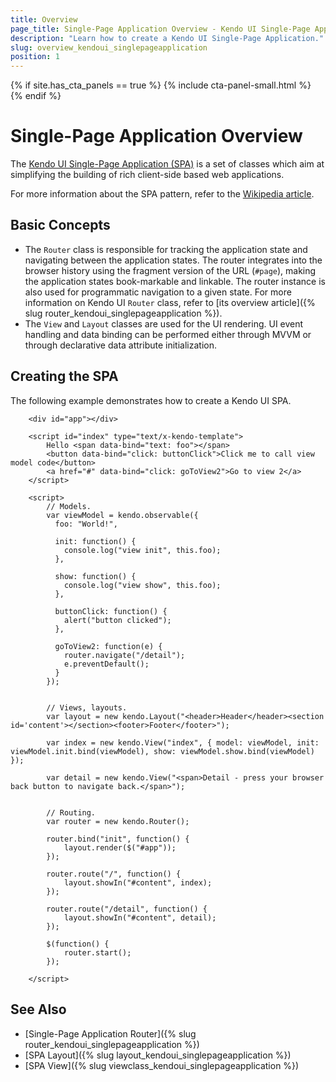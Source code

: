 ```yaml
---
title: Overview
page_title: Single-Page Application Overview - Kendo UI Single-Page Application
description: "Learn how to create a Kendo UI Single-Page Application."
slug: overview_kendoui_singlepageapplication
position: 1
---
```


{% if site.has_cta_panels == true %}
{% include cta-panel-small.html %}
{% endif %}

# Single-Page Application Overview

The [Kendo UI Single-Page Application (SPA)](https://demos.telerik.com/kendo-ui/spa/index) is a set of classes which aim at simplifying the building of rich client-side based web applications.

For more information about the SPA pattern, refer to the [Wikipedia article](https://en.wikipedia.org/wiki/Single-page_application).

## Basic Concepts

* The `Router` class is responsible for tracking the application state and navigating between the application states. The router integrates into the browser history using the fragment version of the URL (`#page`), making the application states book-markable and linkable. The router instance is also used for programmatic navigation to a given state. For more information on Kendo UI `Router` class, refer to [its overview article]({% slug router_kendoui_singlepageapplication %}).
* The `View` and `Layout` classes are used for the UI rendering. UI event handling and data binding can be performed either through MVVM or through declarative data attribute initialization.

## Creating the SPA

The following example demonstrates how to create a Kendo UI SPA.

```dojo
    <div id="app"></div>

    <script id="index" type="text/x-kendo-template">
        Hello <span data-bind="text: foo"></span>
        <button data-bind="click: buttonClick">Click me to call view model code</button>
        <a href="#" data-bind="click: goToView2">Go to view 2</a>
    </script>

    <script>
        // Models.
      	var viewModel = kendo.observable({
          foo: "World!",

          init: function() {
            console.log("view init", this.foo);
          },

          show: function() {
            console.log("view show", this.foo);
          },

          buttonClick: function() {
            alert("button clicked");
          },

          goToView2: function(e) {
            router.navigate("/detail");
            e.preventDefault();
          }
        });


        // Views, layouts.
        var layout = new kendo.Layout("<header>Header</header><section id='content'></section><footer>Footer</footer>");

        var index = new kendo.View("index", { model: viewModel, init: viewModel.init.bind(viewModel), show: viewModel.show.bind(viewModel) });

        var detail = new kendo.View("<span>Detail - press your browser back button to navigate back.</span>");


        // Routing.
        var router = new kendo.Router();

      	router.bind("init", function() {
            layout.render($("#app"));
        });

        router.route("/", function() {
          	layout.showIn("#content", index);
        });

        router.route("/detail", function() {
          	layout.showIn("#content", detail);
        });

        $(function() {
            router.start();
        });

    </script>

```

## See Also

* [Single-Page Application Router]({% slug router_kendoui_singlepageapplication %})
* [SPA Layout]({% slug layout_kendoui_singlepageapplication %})
* [SPA View]({% slug viewclass_kendoui_singlepageapplication %})
